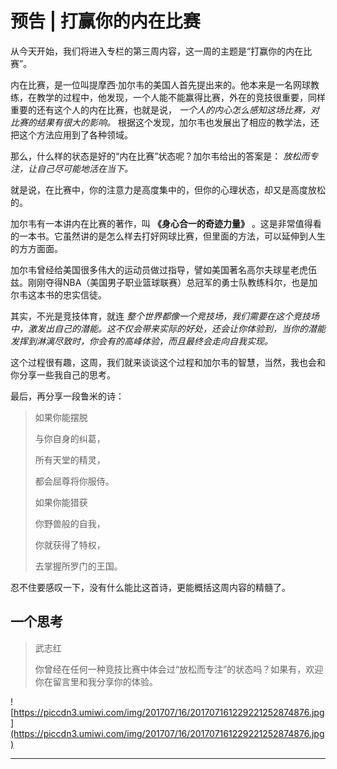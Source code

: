 # 预告 | 打赢你的内在比赛

从今天开始，我们将进入专栏的第三周内容，这一周的主题是“打赢你的内在比赛”。

内在比赛，是一位叫提摩西·加尔韦的美国人首先提出来的。他本来是一名网球教练，在教学的过程中，他发现，一个人能不能赢得比赛，外在的竞技很重要，同样重要的还有这个人的内在比赛，也就是说， *一个人的内心怎么感知这场比赛，对比赛的结果有很大的影响。* 根据这个发现，加尔韦也发展出了相应的教学法，还把这个方法应用到了各种领域。

那么，什么样的状态是好的“内在比赛”状态呢？加尔韦给出的答案是： *放松而专注，让自己尽可能地活在当下。*

就是说，在比赛中，你的注意力是高度集中的，但你的心理状态，却又是高度放松的。

加尔韦有一本讲内在比赛的著作，叫 **《身心合一的奇迹力量》** 。这是非常值得看的一本书。它虽然讲的是怎么样去打好网球比赛，但里面的方法，可以延伸到人生的方方面面。

加尔韦曾经给美国很多伟大的运动员做过指导，譬如美国著名高尔夫球星老虎伍兹。刚刚夺得NBA（美国男子职业篮球联赛）总冠军的勇士队教练科尔，也是加尔韦这本书的忠实信徒。

其实，不光是竞技体育，就连 *整个世界都像一个竞技场，我们需要在这个竞技场中，激发出自己的潜能。这不仅会带来实际的好处，还会让你体验到，当你的潜能发挥到淋漓尽致时，你会有的高峰体验，而且最终会走向自我实现。*

这个过程很有趣，这周，我们就来谈谈这个过程和加尔韦的智慧，当然，我也会和你分享一些我自己的思考。

最后，再分享一段鲁米的诗：

> 如果你能摆脱
> 
> 
> 
> 与你自身的纠葛，
> 
> 
> 
> 所有天堂的精灵，
> 
> 
> 
> 都会屈尊将你服侍。
> 
> 
> 
> 如果你能猎获
> 
> 
> 
> 你野兽般的自我，
> 
> 
> 
> 你就获得了特权，
> 
> 
> 
> 去掌握所罗门的王国。

忍不住要感叹一下，没有什么能比这首诗，更能概括这周内容的精髓了。

## 一个思考

> 武志红
> 
> 你曾经在任何一种竞技比赛中体会过“放松而专注”的状态吗？如果有，欢迎你在留言里和我分享你的体验。

![https://piccdn3.umiwi.com/img/201707/16/201707161229221252874876.jpg](https://piccdn3.umiwi.com/img/201707/16/201707161229221252874876.jpg)

---
